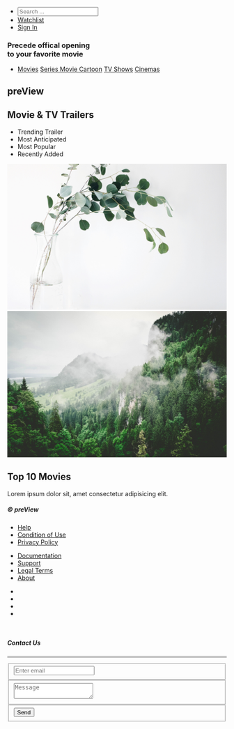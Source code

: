 
<html lang="en">

<head>
    <meta charset="UTF-8">
    <meta http-equiv="X-UA-Compatible" content="IE=edge">
    <meta name="viewport" content="width=device-width, initial-scale=1.0">
    <link rel="stylesheet" href="/style.css">
    <link rel="stylesheet" href="/searchbar.css">
    <link rel="preconnect" href="https://fonts.googleapis.com">
    <link rel="preconnect" href="https://fonts.gstatic.com" crossorigin>
    <link href="https://fonts.googleapis.com/css2?family=EB+Garamond&display=swap" rel="stylesheet" crossorigin="anonymous">
    <link rel="stylesheet" href="path/to/font-awesome/css/font-awesome.min.css">
    <title>preView </title>
</head>

<body>
    <!--Search Bar-->
    <nav class="top-menu">
        <ul>
            <li> <i class="fa-regular fa-search"></i> <input type="text" id="myInput" onkeyup="myFunction()" placeholder="Search ..."> </li>
            <li>
                <a href="Watchlist.html"> <i class="far fa-bookmark"></i> Watchlist</a>
            </li>
            <li><a href="Sign In.html"> Sign In</a></li>
            <!--Search Bar <script src="./app.js"></script> -->
        </ul>
    </nav>
    <!--end Search Bar-->
    <div class="square"></div>
    <section class="homepage">
        <nav>
            <h1 class="sliding-text">Precede offical opening <br> to your favorite movie </h1>
            <ul>
                <li>
                    <a href="/Menu Bar/Movies.html"> Movies</a>
                    <a href="/Menu Bar/Series Movie.html"> Series Movie </a>
                    <a href="/Menu Bar/Cartoon.html"> Cartoon</a>
                    <a href="/Menu Bar/TV Shows.html"> TV Shows</a>
                    <a href="/Menu Bar/Cinemas.html"> Cinemas</a>
                </li>
            </ul>
        </nav>
        <h1 class="logo"> preView </h1>
    </section>
    <section class="first-page">
        <div class="intro">
            <h2>Movie & TV Trailers</h2>
            <ul>
                <li>Trending Trailer</li>
                <li>Most Anticipated</li>
                <li>Most Popular</li>
                <li>Recently Added</li>
            </ul>
        </div>
        <img src="./image/leaf.jpg" alt="">
    </section>
    <section class="first-page">
        <img src="./image/green.jpg" alt="">
        <div class="intro">
            <h2>Top 10 Movies</h2>
            <p>Lorem ipsum dolor sit, amet consectetur adipisicing elit.</p>
        </div>
    </section>
    <script src="https://cdnjs.cloudflare.com/ajax/libs/gsap/3.8.0/gsap.min.js" integrity="sha512-eP6ippJojIKXKO8EPLtsUMS+/sAGHGo1UN/38swqZa1ypfcD4I0V/ac5G3VzaHfDaklFmQLEs51lhkkVaqg60Q==" crossorigin="anonymous"></script>
    <script src="https://cdnjs.cloudflare.com/ajax/libs/gsap/3.8.0/ScrollTrigger.min.js" integrity="sha512-CPA5LMoJI/a5HkSIAKcBtFXe4gqGjPUL2ExF/3PmhrrHI17wod9xOqqF+0WZQRKIIq0KwF8oG5BaiWobtrke3A==" crossorigin="anonymous"></script>
    <script src="./app.js"></script>
</body>
<footer class="footer">
    <div class="container">
        <div class="row">
            <div class="col-md-5">
                <h5><i class="fa fa-road"></i>
                    <script src="./app.js"></script> &copy; <em id="date"></em> preView
                </h5>
                <div class="row">
                    <div class="col-6">
                        <ul class="list-unstyled">
                            <li><a href="">Help</a></li>
                            <li><a href="">Condition of Use</a></li>
                            <li><a href="">Privacy Policy</a></li>
                        </ul>
                    </div>
                    <div class="col-6">
                        <ul class="list-unstyled">
                            <li><a href="">Documentation</a></li>
                            <li><a href="">Support</a></li>
                            <li><a href="">Legal Terms</a></li>
                            <li><a href="">About</a></li>
                        </ul>
                    </div>
                </div>
                <ul class="nav">
                    <li class="nav-item"> <a href="" class="nav-link pl-0"><i class="fa fa-facebook fa-lg" title="Facebook"></i></a></li>
                    <li class="nav-item"> <a href="" class="nav-link"><i class="fa fa-twitter fa-lg" title="twitter"></i></a></li>
                    <li class="nav-item"> <a href="" class="nav-link"><i class="fa fa-github fa-lg" title="github"></i></a></li>
                    <li class="nav-item"> <a href="" class="nav-link"><i class="fa fa-instagram fa-lg" title="instagram"></i></a></li>
                </ul>
                <br>
            </div>
            <div class="col-md-2">
                <h5 class="text-md-right">Contact Us</h5>
                <hr>
            </div>
            <div class="col-md-5">
                <form>
                    <fieldset class="form-group">
                        <input type="email" class="form-control" id="exampleInputEmail1" placeholder="Enter email">
                    </fieldset>
                    <fieldset class="form-group">
                        <textarea class="form-control" id="exampleMessage" placeholder="Message"></textarea>
                    </fieldset>
                    <fieldset class="form-group text-xs-right">
                        <button type="button" class="btn btn-secondary-outline btn-lg">Send</button>
                    </fieldset>
                </form>
            </div>
        </div>
    </div>
</footer>
</html>
